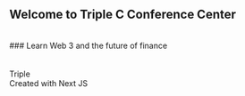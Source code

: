 ## Welcome to Triple C Conference Center
<br/>
### Learn Web 3 and the future of finance
<br/>
<br/>
<br/>
Triple
<br/>
Created with Next JS
